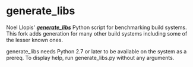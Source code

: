 generate_libs
=============

Noel Llopis' [***generate_libs***](http://www.gamesfromwithin.com/wp-content/uploads/bin/generate_libs.zip) Python script for benchmarking build systems. This fork adds generation for many other build systems including some of the lesser known ones.

generate_libs needs Python 2.7 or later to be available on the system as a prereq. To display help, run generate_libs.py without any arguments.

